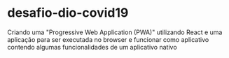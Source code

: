 # desafio-dio-covid19
Criando uma "Progressive Web Application (PWA)" utilizando React e  uma aplicação para ser executada no browser e funcionar como aplicativo contendo algumas funcionalidades de um aplicativo nativo
